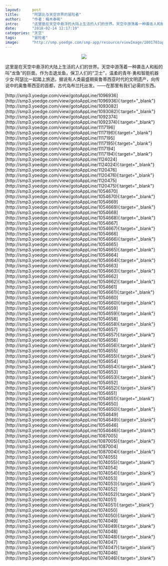 ```yaml
---
layout:     post
title:      "阿瑟比与天空世界的冒险者"
author:     "作者：梅木泰祐"
intro:      "这里是在天空中悬浮的大陆上生活的人们的世界。天空中游荡着一种袭击人和船的叫“龙鱼”的巨兽。作为击退龙鱼，保卫人们的“卫士”，温柔的青年·勇和智能机器少女·阿瑟比一起踏上旅途。据说有人类最盛期奥鲁蒂西亚时代的文明遗产，向传说中的奥鲁蒂西亚的首都，古代岛布兰托出发。——在那里有我们必需的东西。"
date:       "2018-02-14 12:17:19"
categories: "天空"
tags:       "冒险者"
image:      "http://smp.yoedge.com/smp-app/resource/viewImage/1001703appline.png"
---
```

<div style="text-align: center">
<p><img src="http://smp.yoedge.com/smp-app/resource/viewImage/1001703appline.png"/></p>
</div>
<p class="post-meta">
<span>这里是在天空中悬浮的大陆上生活的人们的世界。天空中游荡着一种袭击人和船的叫“龙鱼”的巨兽。作为击退龙鱼，保卫人们的“卫士”，温柔的青年·勇和智能机器少女·阿瑟比一起踏上旅途。据说有人类最盛期奥鲁蒂西亚时代的文明遗产，向传说中的奥鲁蒂西亚的首都，古代岛布兰托出发。——在那里有我们必需的东西。</span>
</p>
[http://smp3.yoedge.com/view/gotoAppLine/1096936](http://smp3.yoedge.com/view/gotoAppLine/1096936){:target="_blank"}
[http://smp3.yoedge.com/view/gotoAppLine/1093082](http://smp3.yoedge.com/view/gotoAppLine/1093082){:target="_blank"}
[http://smp3.yoedge.com/view/gotoAppLine/1092374](http://smp3.yoedge.com/view/gotoAppLine/1092374){:target="_blank"}
[http://smp3.yoedge.com/view/gotoAppLine/1117196](http://smp3.yoedge.com/view/gotoAppLine/1117196){:target="_blank"}
[http://smp3.yoedge.com/view/gotoAppLine/1117195](http://smp3.yoedge.com/view/gotoAppLine/1117195){:target="_blank"}
[http://smp3.yoedge.com/view/gotoAppLine/1117194](http://smp3.yoedge.com/view/gotoAppLine/1117194){:target="_blank"}
[http://smp3.yoedge.com/view/gotoAppLine/1124024](http://smp3.yoedge.com/view/gotoAppLine/1124024){:target="_blank"}
[http://smp3.yoedge.com/view/gotoAppLine/1120476](http://smp3.yoedge.com/view/gotoAppLine/1120476){:target="_blank"}
[http://smp3.yoedge.com/view/gotoAppLine/1120475](http://smp3.yoedge.com/view/gotoAppLine/1120475){:target="_blank"}
[http://smp3.yoedge.com/view/gotoAppLine/1054670](http://smp3.yoedge.com/view/gotoAppLine/1054670){:target="_blank"}
[http://smp3.yoedge.com/view/gotoAppLine/1054669](http://smp3.yoedge.com/view/gotoAppLine/1054669){:target="_blank"}
[http://smp3.yoedge.com/view/gotoAppLine/1054668](http://smp3.yoedge.com/view/gotoAppLine/1054668){:target="_blank"}
[http://smp3.yoedge.com/view/gotoAppLine/1054667](http://smp3.yoedge.com/view/gotoAppLine/1054667){:target="_blank"}
[http://smp3.yoedge.com/view/gotoAppLine/1054666](http://smp3.yoedge.com/view/gotoAppLine/1054666){:target="_blank"}
[http://smp3.yoedge.com/view/gotoAppLine/1054665](http://smp3.yoedge.com/view/gotoAppLine/1054665){:target="_blank"}
[http://smp3.yoedge.com/view/gotoAppLine/1054664](http://smp3.yoedge.com/view/gotoAppLine/1054664){:target="_blank"}
[http://smp3.yoedge.com/view/gotoAppLine/1054663](http://smp3.yoedge.com/view/gotoAppLine/1054663){:target="_blank"}
[http://smp3.yoedge.com/view/gotoAppLine/1054662](http://smp3.yoedge.com/view/gotoAppLine/1054662){:target="_blank"}
[http://smp3.yoedge.com/view/gotoAppLine/1054661](http://smp3.yoedge.com/view/gotoAppLine/1054661){:target="_blank"}
[http://smp3.yoedge.com/view/gotoAppLine/1054660](http://smp3.yoedge.com/view/gotoAppLine/1054660){:target="_blank"}
[http://smp3.yoedge.com/view/gotoAppLine/1054659](http://smp3.yoedge.com/view/gotoAppLine/1054659){:target="_blank"}
[http://smp3.yoedge.com/view/gotoAppLine/1054658](http://smp3.yoedge.com/view/gotoAppLine/1054658){:target="_blank"}
[http://smp3.yoedge.com/view/gotoAppLine/1054657](http://smp3.yoedge.com/view/gotoAppLine/1054657){:target="_blank"}
[http://smp3.yoedge.com/view/gotoAppLine/1054656](http://smp3.yoedge.com/view/gotoAppLine/1054656){:target="_blank"}
[http://smp3.yoedge.com/view/gotoAppLine/1054655](http://smp3.yoedge.com/view/gotoAppLine/1054655){:target="_blank"}
[http://smp3.yoedge.com/view/gotoAppLine/1054654](http://smp3.yoedge.com/view/gotoAppLine/1054654){:target="_blank"}
[http://smp3.yoedge.com/view/gotoAppLine/1054653](http://smp3.yoedge.com/view/gotoAppLine/1054653){:target="_blank"}
[http://smp3.yoedge.com/view/gotoAppLine/1054652](http://smp3.yoedge.com/view/gotoAppLine/1054652){:target="_blank"}
[http://smp3.yoedge.com/view/gotoAppLine/1054651](http://smp3.yoedge.com/view/gotoAppLine/1054651){:target="_blank"}
[http://smp3.yoedge.com/view/gotoAppLine/1054650](http://smp3.yoedge.com/view/gotoAppLine/1054650){:target="_blank"}
[http://smp3.yoedge.com/view/gotoAppLine/1054649](http://smp3.yoedge.com/view/gotoAppLine/1054649){:target="_blank"}
[http://smp3.yoedge.com/view/gotoAppLine/1054646](http://smp3.yoedge.com/view/gotoAppLine/1054646){:target="_blank"}
[http://smp3.yoedge.com/view/gotoAppLine/1087005](http://smp3.yoedge.com/view/gotoAppLine/1087005){:target="_blank"}
[http://smp3.yoedge.com/view/gotoAppLine/1087004](http://smp3.yoedge.com/view/gotoAppLine/1087004){:target="_blank"}
[http://smp3.yoedge.com/view/gotoAppLine/1074055](http://smp3.yoedge.com/view/gotoAppLine/1074055){:target="_blank"}
[http://smp3.yoedge.com/view/gotoAppLine/1074054](http://smp3.yoedge.com/view/gotoAppLine/1074054){:target="_blank"}
[http://smp3.yoedge.com/view/gotoAppLine/1074053](http://smp3.yoedge.com/view/gotoAppLine/1074053){:target="_blank"}
[http://smp3.yoedge.com/view/gotoAppLine/1074052](http://smp3.yoedge.com/view/gotoAppLine/1074052){:target="_blank"}
[http://smp3.yoedge.com/view/gotoAppLine/1074051](http://smp3.yoedge.com/view/gotoAppLine/1074051){:target="_blank"}
[http://smp3.yoedge.com/view/gotoAppLine/1074050](http://smp3.yoedge.com/view/gotoAppLine/1074050){:target="_blank"}
[http://smp3.yoedge.com/view/gotoAppLine/1074049](http://smp3.yoedge.com/view/gotoAppLine/1074049){:target="_blank"}
[http://smp3.yoedge.com/view/gotoAppLine/1074048](http://smp3.yoedge.com/view/gotoAppLine/1074048){:target="_blank"}
[http://smp3.yoedge.com/view/gotoAppLine/1074047](http://smp3.yoedge.com/view/gotoAppLine/1074047){:target="_blank"}
[http://smp3.yoedge.com/view/gotoAppLine/1074046](http://smp3.yoedge.com/view/gotoAppLine/1074046){:target="_blank"}


